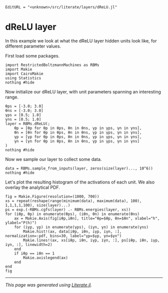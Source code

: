 ```@meta
EditURL = "<unknown>/src/literate/layers/dReLU.jl"
```

# dReLU layer

In this example we look at what the dReLU layer hidden units look like,
for different parameter values.

First load some packages.

````@example dReLU
import RestrictedBoltzmannMachines as RBMs
import Makie
import CairoMakie
using Statistics
nothing #hide
````

Now initialize our dReLU layer, with unit parameters spanning an interesting range.

````@example dReLU
θps = [-3.0; 3.0]
θns = [-3.0; 3.0]
γps = [0.5; 1.0]
γns = [0.5; 1.0]
layer = RBMs.dReLU(;
    θp = [θp for θp in θps, θn in θns, γp in γps, γn in γns],
    θn = [θn for θp in θps, θn in θns, γp in γps, γn in γns],
    γp = [γp for θp in θps, θn in θns, γp in γps, γn in γns],
    γn = [γn for θp in θps, θn in θns, γp in γps, γn in γns]
)
nothing #hide
````

Now we sample our layer to collect some data.

````@example dReLU
data = RBMs.sample_from_inputs(layer, zeros(size(layer)..., 10^6))
nothing #hide
````

Let's plot the resulting histogram of the activations of each unit.
We also overlay the analytical PDF.

````@example dReLU
fig = Makie.Figure(resolution=(1000, 700))
xs = repeat(reshape(range(minimum(data), maximum(data), 100), 1,1,1,1,100), size(layer)...)
ps = exp.(-RBMs.cgfs(layer) .- RBMs.energies(layer, xs))
for (iθp, θp) in enumerate(θps), (iθn, θn) in enumerate(θns)
    ax = Makie.Axis(fig[iθp,iθn], title="θp=$θp, θn=$θn", xlabel="h", ylabel="P(h)")
    for (iγp, γp) in enumerate(γps), (iγn, γn) in enumerate(γns)
        Makie.hist!(ax, data[iθp, iθn, iγp, iγn, :], normalization=:pdf, bins=30, label="γp=$γp, γn=$γn")
        Makie.lines!(ax, xs[iθp, iθn, iγp, iγn, :], ps[iθp, iθn, iγp, iγn, :], linewidth=2)
    end
    if iθp == iθn == 1
        Makie.axislegend(ax)
    end
end
fig
````

---

*This page was generated using [Literate.jl](https://github.com/fredrikekre/Literate.jl).*

